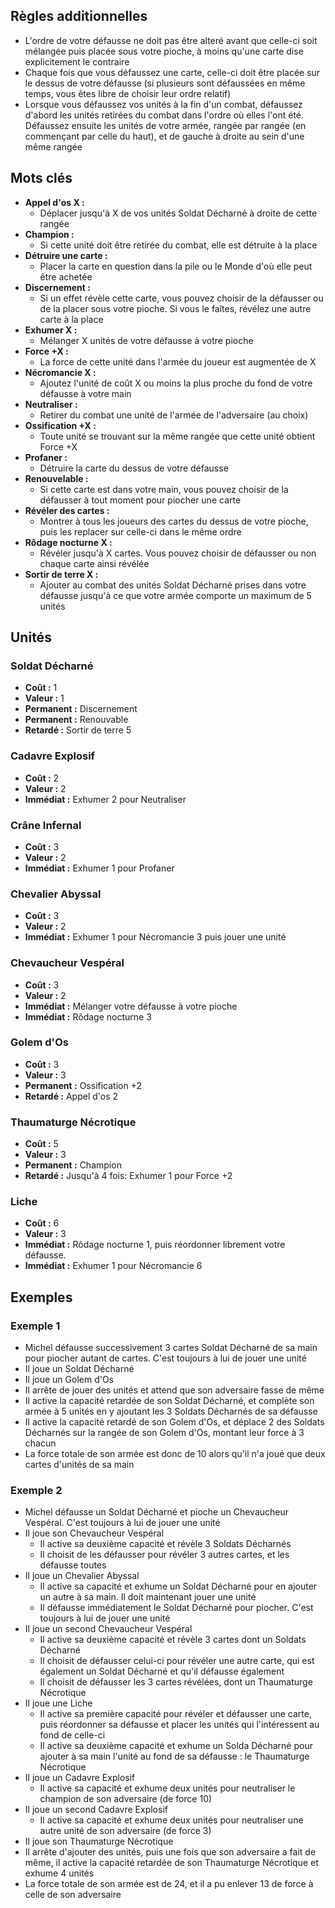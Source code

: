 
## Règles additionnelles

- L'ordre de votre défausse ne doit pas être alteré avant que
  celle-ci soit mélangée puis placée sous votre pioche,
  à moins qu'une carte dise explicitement le contraire
- Chaque fois que vous défaussez une carte, celle-ci doit être
  placée sur le dessus de votre défausse
  (si plusieurs sont défaussées en même temps,
  vous êtes libre de choisir leur ordre relatif)
- Lorsque vous défaussez vos unités à la fin d'un combat,
  défaussez d'abord les unités retirées du combat dans l'ordre
  où elles l'ont été. Défaussez ensuite les unités de votre
  armée, rangée par rangée (en commençant par celle du haut),
  et de gauche à droite au sein d'une même rangée

## Mots clés

- **Appel d'os X :**
  * Déplacer jusqu'à X de vos unités Soldat Décharné
    à droite de cette rangée
- **Champion :**
  * Si cette unité doit être retirée du combat,
    elle est détruite à la place
- **Détruire une carte :**
  * Placer la carte en question dans la pile ou le Monde
    d'où elle peut être achetée
- **Discernement :**
  * Si un effet révèle cette carte, vous pouvez choisir de la
    défausser ou de la placer sous votre pioche. Si vous le
    faîtes, révélez une autre carte à la place
- **Exhumer X :**
  * Mélanger X unités de votre défausse à votre pioche
- **Force +X :**
  * La force de cette unité dans l'armée du joueur
    est augmentée de X
- **Nécromancie X :**
  * Ajoutez l'unité de coût X ou moins la plus proche du fond
    de votre défausse à votre main
- **Neutraliser :**
  * Retirer du combat une unité de l'armée de l'adversaire
    (au choix)
- **Ossification +X :**
  * Toute unité se trouvant sur la même rangée que cette unité
    obtient Force +X
- **Profaner :**
  * Détruire la carte du dessus de votre défausse
- **Renouvelable :**
  * Si cette carte est dans votre main, vous pouvez
    choisir de la défausser à tout moment pour piocher
    une carte
- **Révéler des cartes :**
  * Montrer à tous les joueurs des cartes du dessus
    de votre pioche, puis les replacer sur celle-ci
    dans le même ordre
- **Rôdage nocturne X :**
  * Révéler jusqu'à X cartes. Vous pouvez choisir
    de défausser ou non chaque carte ainsi révélée
- **Sortir de terre X :**
  * Ajouter au combat des unités Soldat Décharné prises
    dans votre défausse jusqu'à ce que votre armée
    comporte un maximum de 5 unités


## Unités

### Soldat Décharné
- **Coût :** 1
- **Valeur :** 1
- **Permanent :** Discernement
- **Permanent :** Renouvable
- **Retardé :** Sortir de terre 5


### Cadavre Explosif
- **Coût :** 2
- **Valeur :** 2
- **Immédiat :** Exhumer 2 pour Neutraliser


### Crâne Infernal
- **Coût :** 3
- **Valeur :** 2
- **Immédiat :** Exhumer 1 pour Profaner


### Chevalier Abyssal
- **Coût :** 3
- **Valeur :** 2
- **Immédiat :** Exhumer 1 pour Nécromancie 3 puis jouer une unité


### Chevaucheur Vespéral
- **Coût :** 3
- **Valeur :** 2
- **Immédiat :** Mélanger votre défausse à votre pioche
- **Immédiat :** Rôdage nocturne 3


### Golem d'Os
- **Coût :** 3
- **Valeur :** 3
- **Permanent :** Ossification +2
- **Retardé :** Appel d'os 2


### Thaumaturge Nécrotique
- **Coût :** 5
- **Valeur :** 3
- **Permanent :** Champion
- **Retardé :** Jusqu'à 4 fois: Exhumer 1 pour Force +2


### Liche
- **Coût :** 6
- **Valeur :** 3
- **Immédiat :** Rôdage nocturne 1, puis réordonner librement votre défausse.
- **Immédiat :** Exhumer 1 pour Nécromancie 6

## Exemples

### Exemple 1

- Michel défausse successivement 3 cartes Soldat Décharné
  de sa main pour piocher autant de cartes. C'est toujours à lui de jouer une unité
- Il joue un Soldat Décharné
- Il joue un Golem d'Os
- Il arrête de jouer des unités et attend que son adversaire
  fasse de même
- Il active la capacité retardée de son Soldat Décharné,
  et complète son armée à 5 unités en y ajoutant les
  3 Soldats Décharnés de sa défausse
- Il active la capacité retardé de son Golem d'Os,
  et déplace 2 des Soldats Décharnés sur la rangée
  de son Golem d'Os, montant leur force à 3 chacun
- La force totale de son armée est donc de 10
  alors qu'il n'a joué que deux cartes d'unités de sa main


### Exemple 2

- Michel défausse un Soldat Décharné et pioche un
  Chevaucheur Vespéral. C'est toujours à lui de jouer une unité
- Il joue son Chevaucheur Vespéral
  * Il active sa deuxième capacité et révèle 3 Soldats Décharnés
  * Il choisit de les défausser pour révéler 3 autres cartes,
    et les défausse toutes
- Il joue un Chevalier Abyssal
  * Il active sa capacité et exhume un Soldat Décharné pour
    en ajouter un autre à sa main. Il doit maintenant jouer
    une unité
  * Il défausse immédiatement le Soldat Décharné pour piocher.
    C'est toujours à lui de jouer une unité
- Il joue un second Chevaucheur Vespéral
  * Il active sa deuxième capacité et révèle 3 cartes dont un
    Soldats Décharné
  * Il choisit de défausser celui-ci pour révéler une autre
    carte, qui est également un Soldat Décharné et qu'il
    défausse également
  * Il choisit de défausser les 3 cartes révélées,
    dont un Thaumaturge Nécrotique
- Il joue une Liche
  * Il active sa première capacité pour révéler
    et défausser une carte, puis réordonner sa défausse
    et placer les unités qui l'intéressent au fond de celle-ci
  * Il active sa deuxième capacité et exhume un Solda
    Décharné pour ajouter à sa main l'unité au fond de sa
    défausse : le Thaumaturge Nécrotique
- Il joue un Cadavre Explosif
  * Il active sa capacité et exhume deux unités
    pour neutraliser le champion de son adversaire (de force 10)
- Il joue un second Cadavre Explosif
  * Il active sa capacité et exhume deux unités
    pour neutraliser une autre unité de son adversaire
    (de force 3)
- Il joue son Thaumaturge Nécrotique
- Il arrête d'ajouter des unités, puis une fois
  que son adversaire a fait de même, il active la capacité
  retardée de son Thaumaturge Nécrotique et exhume 4 unités
- La force totale de son armée est de 24, et il a pu enlever 13
  de force à celle de son adversaire
